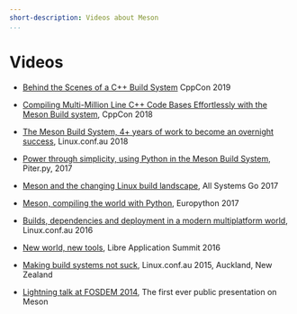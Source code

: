 ```yaml
---
short-description: Videos about Meson
...
```


# Videos

 - [Behind the Scenes of a C++ Build
   System](https://www.youtube.com/watch?v=34KzT2yvQuM) CppCon 2019

 - [Compiling Multi-Million Line C++ Code Bases Effortlessly with the
   Meson Build system](https://www.youtube.com/watch?v=SCZLnopmYBM),
   CppCon 2018

 - [The Meson Build System, 4+ years of work to become an overnight
   success](https://www.youtube.com/watch?v=gHdTzdXkhRY), Linux.conf.au 2018

 - [Power through simplicity, using Python in the Meson Build
   System](https://youtu.be/3jF3oVsjIEM), Piter.py, 2017

 - [Meson and the changing Linux build
   landscape](https://media.ccc.de/v/ASG2017-111-meson_and_the_changing_linux_build_landscape),
   All Systems Go 2017

 - [Meson, compiling the world with
   Python](https://www.youtube.com/watch?v=sEO4DC8hm34), Europython
   2017

 - [Builds, dependencies and deployment in a modern multiplatform
   world](https://www.youtube.com/embed/CTJtKtQ8R5k), Linux.conf.au
   2016

 - [New world, new tools](https://www.youtube.com/embed/0-gx1qU2pPo),
   Libre Application Summit 2016

 - [Making build systems not
   suck](https://www.youtube.com/embed/KPi0AuVpxLI), Linux.conf.au
   2015, Auckland, New Zealand

 - [Lightning talk at FOSDEM
   2014](http://mirror.onet.pl/pub/mirrors/video.fosdem.org/2014/H2215_Ferrer/Sunday/Introducing_the_Meson_build_system.webm),
   The first ever public presentation on Meson
